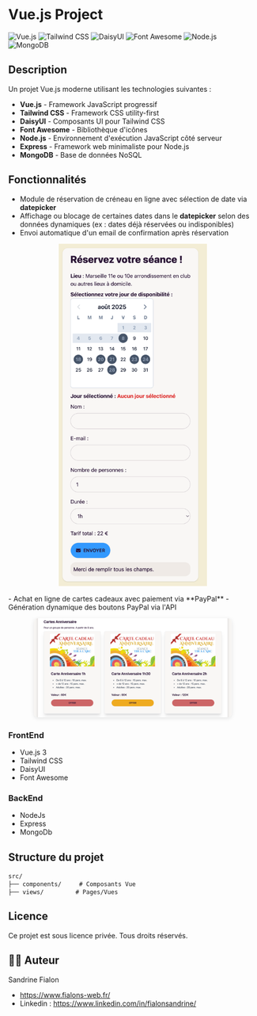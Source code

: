 # Vue.js Project

![Vue.js](https://img.shields.io/badge/Vue.js-4FC08D?style=for-the-badge&logo=vue.js&logoColor=white)
![Tailwind CSS](https://img.shields.io/badge/Tailwind_CSS-38B2AC?style=for-the-badge&logo=tailwind-css&logoColor=white)
![DaisyUI](https://img.shields.io/badge/daisyUI-5A0EF8?style=for-the-badge&logo=daisyui&logoColor=white)
![Font Awesome](https://img.shields.io/badge/Font_Awesome-339AF0?style=for-the-badge&logo=fontawesome&logoColor=white)
![Node.js](https://img.shields.io/badge/Node.js-339933?style=for-the-badge&logo=node.js&logoColor=white)
![MongoDB](https://img.shields.io/badge/MongoDB-47A248?style=for-the-badge&logo=mongodb&logoColor=white)

## Description

Un projet Vue.js moderne utilisant les technologies suivantes :

- **Vue.js** - Framework JavaScript progressif
- **Tailwind CSS** - Framework CSS utility-first
- **DaisyUI** - Composants UI pour Tailwind CSS
- **Font Awesome** - Bibliothèque d'icônes
- **Node.js** - Environnement d'exécution JavaScript côté serveur
- **Express** - Framework web minimaliste pour Node.js
- **MongoDB** - Base de données NoSQL

## Fonctionnalités

- Module de réservation de créneau en ligne avec sélection de date via **datepicker**
- Affichage ou blocage de certaines dates dans le **datepicker** selon des données dynamiques (ex : dates déjà réservées ou indisponibles)
- Envoi automatique d'un email de confirmation après réservation

<p align="center">
    <img
        src="screenshots/reservation.png"
        alt="Module de réservation"
        width="300" />
</p>
- Achat en ligne de cartes cadeaux avec paiement via **PayPal**
- Génération dynamique des boutons PayPal via l'API
<p align="center">
    <img
        src="screenshots/cartes-cadeaux.png"
        alt="Achat Paypal"
        width="400"
        style="border-radius:8px; box-shadow:0 2px 8px rgba(0,0,0,0.1);" />
</p>

### FrontEnd

- Vue.js 3
- Tailwind CSS
- DaisyUI
- Font Awesome

### BackEnd

- NodeJs
- Express
- MongoDb

## Structure du projet

```
src/
├── components/     # Composants Vue
├── views/         # Pages/Vues
```

## Licence

Ce projet est sous licence privée. Tous droits réservés.

## 👨‍💻 Auteur

Sandrine Fialon

- https://www.fialons-web.fr/
- Linkedin : https://www.linkedin.com/in/fialonsandrine/
